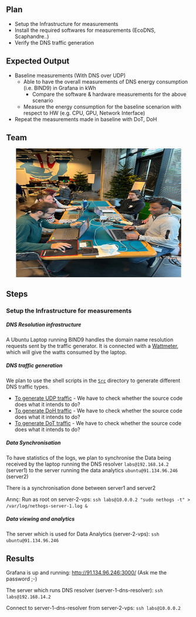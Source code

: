 ## Plan

* Setup the Infrastructure for measurements
* Install the required softwares for measurements (EcoDNS, Scaphandre..)
* Verify the DNS traffic generation


## Expected Output
* Baseline measurements (With DNS over UDP)
  * Able to have the overall measurements of DNS energy consumption (i.e. BIND9) in Grafana in kWh
    * Compare the software & hardware measurements for the above scenario 
  * Measure the energy consumption for the baseline scenarion with respect to HW (e.g. CPU, GPU, Network Interface)
* Repeat the measurements made in baseline with DoT, DoH

## Team  

<p align="center">
  <img width="450" height="350" src="https://github.com/AFNIC/EcoDNS/blob/main/Images/HackathonTeam.jpeg">
</p>

## Steps 
### Setup the Infrastructure for measurements

##### DNS Resolution infrastructure

A Ubuntu Laptop running BIND9 handles the domain name resolution requests sent by the traffic generator. It is connected with a [Wattmeter](https://www.yoctopuce.com/EN/products/capteurs-electriques-usb/yocto-watt), which will give the watts consumed by the laptop.

##### DNS traffic generation
We plan to use the shell scripts in the [`Src`](Src/) directory to generate different DNS traffic types.
* [To generate UDP traffic](Src/request2.sh)  - We have to check whether the source code does what it intends to do?
* [To generate DoH traffic](Src/request_doh.sh)  - We have to check whether the source code does what it intends to do?
* [To generate DoT traffic](Src/request_dot.sh)  - We have to check whether the source code does what it intends to do?

##### Data Synchronisation

To have statistics of the logs, we plan to synchronise the Data being received by the laptop running the DNS resolver `labs@192.168.14.2` (server1) to the server running the data analytics `ubuntu@91.134.96.246` (server2)

There is a synchronisation done between server1 and server2

Arınç: Run as root on server-2-vps: `ssh labs@10.0.0.2 "sudo nethogs -t" > /var/log/nethogs-server-1.log &`

##### Data viewing and analytics

The server which is used for Data Analytics (server-2-vps): `ssh ubuntu@91.134.96.246`

## Results


Grafana is up and running: http://91.134.96.246:3000/ (Ask me the password ;-)

The server which runs DNS resolver (server-1-dns-resolver): `ssh labs@192.168.14.2`

Connect to server-1-dns-resolver from server-2-vps: `ssh labs@10.0.0.2`
